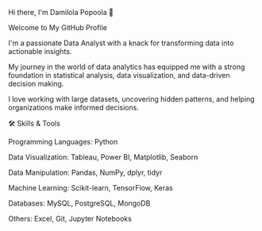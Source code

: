 Hi there, I'm Damilola Popoola 👋

Welcome to My GitHub Profile

I'm a passionate Data Analyst with a knack for transforming data into actionable insights. 

My journey in the world of data analytics has equipped me with a strong foundation in statistical analysis, data visualization, and data-driven decision making. 

I love working with large datasets, uncovering hidden patterns, and helping organizations make informed decisions.


🛠️ Skills & Tools

   Programming Languages: Python
   
   Data Visualization: Tableau, Power BI, Matplotlib, Seaborn
   
   Data Manipulation: Pandas, NumPy, dplyr, tidyr
   
   Machine Learning: Scikit-learn, TensorFlow, Keras
   
   Databases: MySQL, PostgreSQL, MongoDB
   
   Others: Excel, Git, Jupyter Notebooks
